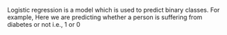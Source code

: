 Logistic regression is a model which is used to predict binary classes.
For example, Here we are predicting whether a person is suffering from diabetes or not i.e., 1 or 0

